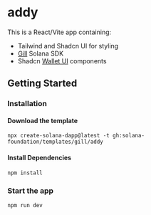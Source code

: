 # addy

This is a React/Vite app containing:

- Tailwind and Shadcn UI for styling
- [Gill](https://gill.site/) Solana SDK
- Shadcn [Wallet UI](https://registry.wallet-ui.dev) components

## Getting Started

### Installation

#### Download the template

```shell
npx create-solana-dapp@latest -t gh:solana-foundation/templates/gill/addy
```

#### Install Dependencies

```shell
npm install
```

### Start the app

```shell
npm run dev
```
